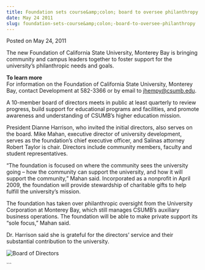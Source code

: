 ```yaml
---
title: Foundation sets course&amp;colon; board to oversee philanthropy
date: May 24 2011
slug: foundation-sets-course&amp;colon;-board-to-oversee-philanthropy
---
```


 
<span class="date">Posted on May 24, 2011 </span>

<p>The new Foundation of California State University, Monterey Bay
is bringing community and campus leaders together to foster support
for the university&#x2019;s philanthropic needs and goals.</p>
<p class="pullquote"><strong>To learn more</strong><br>
For information on the Foundation of California State University,
Monterey Bay, contact Development at 582-3366 or by email to
<a href="mailto:jhempy@csumb.edu">jhempy@csumb.edu</a>.</br></p>
<p>A 10-member board of directors meets in public at least
quarterly to review progress, build support for educational
programs and facilities, and promote awareness and understanding of
CSUMB&#x2019;s higher education mission.</p>
<p>President Dianne Harrison, who invited the initial directors,
also serves on the board. Mike Mahan, executive director of
university development, serves as the foundation&#x2019;s chief executive
officer, and Salinas attorney Robert Taylor is chair. Directors
include community members, faculty and student representatives.</p>
<p>&#x201C;The foundation is focused on where the community sees the
university going &#x2013; how the community can support the university,
and how it will support the community,&#x201D; Mahan said. Incorporated as
a nonprofit in April 2009, the foundation will provide stewardship
of charitable gifts to help fulfill the university&#x2019;s mission.</p>
<p>The foundation has taken over philanthropic oversight from the
University Corporation at Monterey Bay, which still manages CSUMB&#x2019;s
auxiliary business operations. The foundation will be able to make
private support its &#x201C;sole focus,&#x201D; Mahan said.</p>
<p>Dr. Harrison said she is grateful for the directors&#x2019; service and
their substantial contribution to the university.</p>
<p><img alt="Board of Directors" src="https://news.csumb.edu/sites/default/files/imagecache/large/65/attachments/news/images/board-of-directors.jpg"/></p>
```
